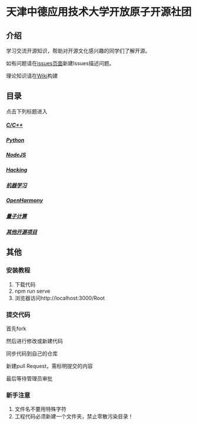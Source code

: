 # 天津中德应用技术大学开放原子开源社团

## 介绍
学习交流开源知识，帮助对开源文化感兴趣的同学们了解开源。

如有问题请在[issues页面](https://gitee.com/Jack__Lau/Root/issues)新建Issues描述问题。

理论知识请在[Wiki](https://gitee.com/Jack__Lau/Root/wikis)构建

## 目录

点击下列标题进入

##### [C/C++](/C)
##### [Python](/Python)
##### [NodeJS](/NodeJS)
##### [Hacking](/黑客Hacking)
##### [机器学习](/机器学习machine_learning)
##### [OpenHarmony](/开源鸿蒙OpenHarmony)
##### [量子计算](/量子计算quantum_computing)
##### [其他开源项目](/其他开源项目)

## 其他
### 安装教程
1. 下载代码
2. npm run serve
3. 浏览器访问http://localhost:3000/Root


### 提交代码


首先fork

然后进行修改或新建代码

同步代码到自己的仓库

新建pull Request，需标明提交的内容

最后等待管理员审批

### 新手注意
1. 文件名不要用特殊字符
2. 工程代码必须新建一个文件夹，禁止零散污染目录！